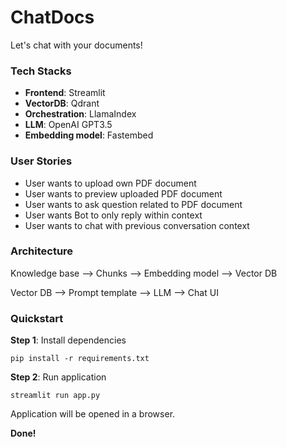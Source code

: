 # ChatDocs

Let's chat with your documents!

### **Tech Stacks**
- **Frontend**: Streamlit
- **VectorDB**: Qdrant
- **Orchestration**: LlamaIndex
- **LLM**: OpenAI GPT3.5
- **Embedding model**: Fastembed

### **User Stories**
- User wants to upload own PDF document
- User wants to preview uploaded PDF document
- User wants to ask question related to PDF document
- User wants Bot to only reply within context
- User wants to chat with previous conversation context

### **Architecture**

Knowledge base  --> Chunks --> Embedding model --> Vector DB

Vector DB --> Prompt template --> LLM --> Chat UI

### **Quickstart**

**Step 1**: Install dependencies
```
pip install -r requirements.txt
```

**Step 2**: Run application
```
streamlit run app.py
```
Application will be opened in a browser.

**Done!**